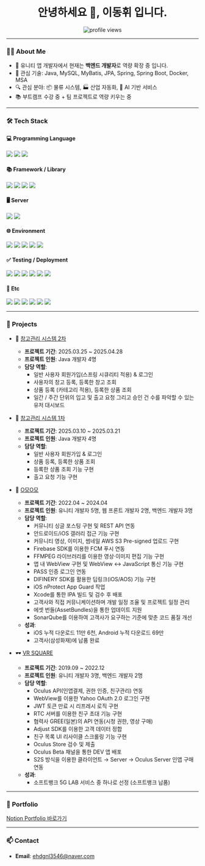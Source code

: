 <h1 align="center">안녕하세요 👋, 이동휘 입니다. </h1>

<p align="center">
  <img src="https://komarev.com/ghpvc/?username=DH-CaseStudy&label=Profile%20views&color=0e75b6&style=flat" alt="profile views" />
</p>

---

### 👨‍💻 About Me
- 🧠 유니티 앱 개발자에서 현재는 **백엔드 개발자**로 역량 확장 중 입니다.
- 🎯 관심 기술: Java, MySQL, MyBatis, JPA, Spring, Spring Boot, Docker, MSA
- 🔍 관심 분야: 📦 물류 시스템, 🏭 산업 자동화, 🤖 AI 기반 서비스  
- 📚 부트캠프 수강 중 + 팀 프로젝트로 역량 키우는 중  

---

### 🛠️ Tech Stack

#### 💻 Programming Language
<p align="left">
  <img src="https://img.shields.io/badge/Java-007396?style=flat-square&logo=java&logoColor=white"/>
  <img src="https://img.shields.io/badge/C%23-239120?style=flat-square&logo=c-sharp&logoColor=white"/>
  <img src="https://img.shields.io/badge/JavaScript-ES6-F7DF1E?style=flat-square&logo=javascript&logoColor=black"/>
</p>

#### 📚 Framework / Library
<p align="left">
  <img src="https://img.shields.io/badge/Spring%205-6DB33F?style=flat-square&logo=spring&logoColor=white"/>
  <img src="https://img.shields.io/badge/Spring%20Security-6DB33F?style=flat-square&logo=springsecurity&logoColor=white"/>
  <img src="https://img.shields.io/badge/JSP-007396?style=flat-square"/>
  <img src="https://img.shields.io/badge/MyBatis-59666C?style=flat-square"/>
</p>

#### 🖥️ Server
<p align="left">
  <img src="https://img.shields.io/badge/MySQL-4479A1?style=flat-square&logo=mysql&logoColor=white"/>
  <img src="https://img.shields.io/badge/Tomcat-F8DC75?style=flat-square&logo=apachetomcat&logoColor=black"/>
</p>

#### 🌐 Environment
<p align="left">
  <img src="https://img.shields.io/badge/Firebase-FFCA28?style=flat-square&logo=firebase&logoColor=black"/>
  <img src="https://img.shields.io/badge/AWS(S3,%20RDS)-232F3E?style=flat-square&logo=amazonaws&logoColor=white"/>
  <img src="https://img.shields.io/badge/Unity-000000?style=flat-square&logo=unity&logoColor=white"/>
  <img src="https://img.shields.io/badge/Xcode-147EFB?style=flat-square&logo=xcode&logoColor=white"/>
  <img src="https://img.shields.io/badge/IntelliJIDEA-000000?style=flat-square&logo=intellijidea&logoColor=white"/>
</p>

#### ✅ Testing / Deployment
<p align="left">
  <img src="https://img.shields.io/badge/SonarQube-4E9BCD?style=flat-square&logo=sonarqube&logoColor=white"/>
  <img src="https://img.shields.io/badge/TestFlight-0D96F6?style=flat-square&logo=testflight&logoColor=white"/>
  <img src="https://img.shields.io/badge/AppStoreConnect-0D96F6?style=flat-square"/>
  <img src="https://img.shields.io/badge/GooglePlayConsole-34A853?style=flat-square&logo=googleplay&logoColor=white"/>
  <img src="https://img.shields.io/badge/AppCenter-3E4E88?style=flat-square&logo=appcenter&logoColor=white"/>
  <img src="https://img.shields.io/badge/MetaQuestStore-FF5A5F?style=flat-square"/>
</p>

#### 🧩 Etc
<p align="left">
  <img src="https://img.shields.io/badge/Git-F05032?style=flat-square&logo=git&logoColor=white"/>
  <img src="https://img.shields.io/badge/GitLab-FC6D26?style=flat-square&logo=gitlab&logoColor=white"/>
  <img src="https://img.shields.io/badge/SVN-809CC9?style=flat-square"/>
  <img src="https://img.shields.io/badge/Jira-0052CC?style=flat-square&logo=jira&logoColor=white"/>
  <img src="https://img.shields.io/badge/Confluence-172B4D?style=flat-square&logo=confluence&logoColor=white"/>
  <img src="https://img.shields.io/badge/Slack-4A154B?style=flat-square&logo=slack&logoColor=white"/>
</p>


---


### 📌 Projects

- 🧾 [창고관리 시스템 2차](https://github.com/DH-CaseStudy/Buildify_Phase-2)  
  - **프로젝트 기간**: 2025.03.25 ~ 2025.04.28  
  - **프로젝트 인원**: Java 개발자 4명  
  - **담당 역할**:
    - 일반 사용자 회원가입(스프링 시큐리티 적용) & 로그인
    - 사용자의 창고 등록, 등록한 창고 조회
    - 상품 등록 (카테고리 적용), 등록한 상품 조회
    - 일간 / 주간 단위의 입고 및 출고 요청 그리고 승인 건 수를 파악할 수 있는 유저 대시보드 

- 🧾 [창고관리 시스템 1차](https://github.com/DH-CaseStudy/Buildify_Phase-1)  
  - **프로젝트 기간**: 2025.03.10 ~ 2025.03.21  
  - **프로젝트 인원**: Java 개발자 4명  
  - **담당 역할**:
    - 일반 사용자 회원가입 & 로그인 
    - 상품 등록, 등록한 상품 조회
    - 등록한 상품 조회 기능 구현
    - 출고 요청 기능 구현  

- 🐾 [O모O모](https://www.fortunekorea.co.kr/news/articleView.html?idxno=25188)  
  - **프로젝트 기간**: 2022.04 ~ 2024.04  
  - **프로젝트 인원**: 유니티 개발자 5명, 웹 프론트 개발자 2명, 백엔드 개발자 3명  
  - **담당 역할**:  
    - 커뮤니티 싱글 포스팅 구현 및 REST API 연동  
    - 안드로이드/iOS 갤러리 접근 기능 구현  
    - 커뮤니티 영상, 이미지, 썸네일 AWS S3 Pre-signed 업로드 구현  
    - Firebase SDK를 이용한 FCM 푸시 연동  
    - FFMPEG 라이브러리를 이용한 영상·이미지 편집 기능 구현  
    - 앱 내 WebView 구현 및 WebView ↔ JavaScript 통신 기능 구현  
    - PASS 인증 로그인 연동  
    - DIFINERY SDK를 활용한 딥링크(iOS/AOS) 기능 구현  
    - iOS nProtect App Guard 작업  
    - Xcode를 통한 IPA 빌드 및 검수 후 배포  
    - 고객사와 직접 커뮤니케이션하며 개발 일정 조율 및 프로젝트 일정 관리  
    - 에셋 번들(AssetBundles)을 통한 업데이트 지원  
    - SonarQube를 이용하여 고객사가 요구하는 기준에 맞춘 코드 품질 개선  
  - **성과**:  
    - iOS 누적 다운로드 11만 6천, Android 누적 다운로드 69만  
    - 고객사(삼성화재)에 납품 완료

- 🕶️ [VR SQUARE](https://www.meta.com/ko-kr/experiences/vr-square-5g-lab/2898438393596104/?srsltid=AfmBOopgRdAc8ZN_kEqyBSUjpweb88zTWmtJFwxQ169Hy2jXBnqK5Dbx)  
  - **프로젝트 기간**: 2019.09 ~ 2022.12  
  - **프로젝트 인원**: 유니티 개발자 3명, 백엔드 개발자 2명  
  - **담당 역할**:  
    - Oculus API(인앱결제, 권한 인증, 친구관리) 연동  
    - WebView를 이용한 Yahoo OAuth 2.0 로그인 구현  
    - JWT 토큰 만료 시 리프레시 로직 구현  
    - RTC 서버를 이용한 친구 초대 기능 구현  
    - 협력사 GREE(일본)의 API 연동(시청 권한, 영상 구매)  
    - Adjust SDK를 이용한 고객 데이터 정합  
    - 친구 목록 UI 리사이클 스크롤링 기능 구현  
    - Oculus Store 검수 및 제출  
    - Oculus Beta 채널을 통한 DEV 앱 배포  
    - S2S 방식을 이용한 클라이언트 → Server → Oculus Server 인앱 구매 연동  
  - **성과**:  
    - 소프트뱅크 5G LAB 서비스 중 하나로 선정 (소프트뱅크 납품)


---

### 📌 Portfolio
[Notion Portfolio 바로가기](https://grey-shield-2af.notion.site/1ef77562966580199b6ef942ab7771a4)


---

### 📫 Contact
- **Email**: ehdgnl3546@naver.com
